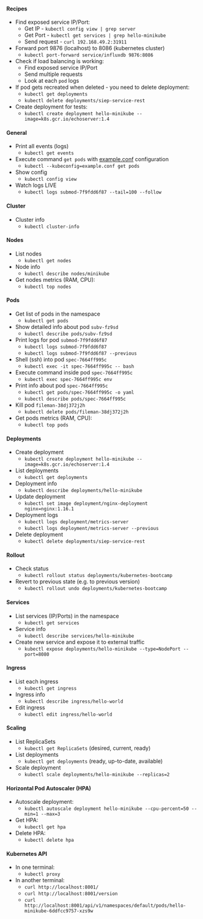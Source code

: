 #### Recipes
* Find exposed service IP/Port:
    * Get IP - `kubectl config view | grep server`
    * Get Port - `kubectl get services | grep hello-minikube`
    * Send request - `curl 192.168.49.2:31911`
* Forward port 9876 (localhost) to 8086 (kubernetes cluster)
    * `kubectl port-forward service/influxdb 9876:8086`
* Check if load balancing is working:
    * Find exposed service IP/Port
    * Send multiple requests
    * Look at each `pod` logs
* If pod gets recreated when deleted - you need to delete deployment:
    * `kubectl get deployments`
    * `kubectl delete deployments/siep-service-rest`
* Create deployment for tests:
    * `kubectl create deployment hello-minikube --image=k8s.gcr.io/echoserver:1.4` 

#### General
* Print all events (logs)
    * `kubectl get events`
* Execute command `get pods` with [example.conf](extras/example.conf) configuration
    * `kubectl --kubeconfig=example.conf get pods`
* Show config
    * `kubectl config view`
* Watch logs LIVE
    * `kubectl logs submod-7f9fdd6f87 --tail=100 --follow`

#### Cluster
* Cluster info
    * `kubectl cluster-info`

#### Nodes
* List nodes
    * `kubectl get nodes`
* Node info
    * `kubectl describe nodes/minikube`
* Get nodes metrics (RAM, CPU):
    * `kubectl top nodes`

#### Pods
* Get list of pods in the namespace
    * `kubectl get pods`
* Show detailed info about pod `subv-fz9sd`
    * `kubectl describe pods/subv-fz9sd`
* Print logs for pod `submod-7f9fdd6f87`
    * `kubectl logs submod-7f9fdd6f87`
    * `kubectl logs submod-7f9fdd6f87 --previous`
* Shell (ssh) into pod `spec-7664ff995c`
    * `kubectl exec -it spec-7664ff995c -- bash`
* Execute command inside pod `spec-7664ff995c`
    * `kubectl exec spec-7664ff995c env`
* Print info about pod `spec-7664ff995c`
    * `kubectl get pods/spec-7664ff995c -o yaml`
    * `kubectl describe pods/spec-7664ff995c`
* Kill pod `fileman-38dj372j2h`
    * `kubectl delete pods/fileman-38dj372j2h`
* Get pods metrics (RAM, CPU):
    * `kubectl top pods`
    
#### Deployments
* Create deployment
    * `kubectl create deployment hello-minikube --image=k8s.gcr.io/echoserver:1.4`
* List deployments
    * `kubectl get deployments`
* Deployment info
    * `kubectl describe deployments/hello-minikube`
* Update deployment
    * `kubectl set image deployment/nginx-deployment nginx=nginx:1.16.1`
* Deployment logs
    * `kubectl logs deployment/metrics-server`
    * `kubectl logs deployment/metrics-server --previous`
* Delete deployment
    * `kubectl delete deployments/siep-service-rest`
    
#### Rollout
* Check status
    * `kubectl rollout status deployments/kubernetes-bootcamp`
* Revert to previous state (e.g. to previous version)
    * `kubectl rollout undo deployments/kubernetes-bootcamp`
    
#### Services
* List services (IP/Ports) in the namespace
    * `kubectl get services`
* Service info
    * `kubectl describe services/hello-minikube`
* Create new service and expose it to external traffic
    * `kubectl expose deployments/hello-minikube --type=NodePort --port=8080`
    
#### Ingress
* List each ingress
    * `kubectl get ingress`
* Ingress info
    * `kubectl describe ingress/hello-world`
* Edit ingress
    * `kubectl edit ingress/hello-world`

#### Scaling
* List ReplicaSets
    * `kubectl get ReplicaSets` (desired, current, ready)
* List deployments
    * `kubectl get deployments` (ready, up-to-date, available)
* Scale deployment
    * `kubectl scale deployments/hello-minikube --replicas=2`
    
#### Horizontal Pod Autoscaler (HPA)
* Autoscale deployment:
    * `kubectl autoscale deployment hello-minikube --cpu-percent=50 --min=1 --max=3`
* Get HPA:
    * `kubectl get hpa`
* Delete HPA:
    * `kubectl delete hpa`
    
#### Kubernetes API
* In one terminal:
    * `kubectl proxy`
* In another terminal:
    * `curl http://localhost:8001/`
    * `curl http://localhost:8001/version`
    * `curl http://localhost:8001/api/v1/namespaces/default/pods/hello-minikube-6ddfcc9757-xzs9w`
    